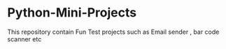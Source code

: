 # Python-Mini-Projects
This repository contain Fun Test projects such as Email sender , bar code scanner etc
